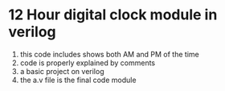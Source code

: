 # 12 Hour digital clock module in verilog
1. this code includes shows both AM and PM of the time 
2. code is properly explained by comments
3. a basic project on verilog
4. the a.v file is the final code module

